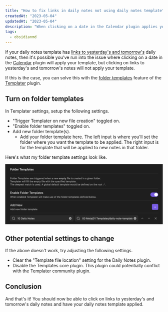```yaml
---
title: "How to fix links in daily notes not using daily notes template"
createdAt: "2023-05-04"
updatedAt: "2023-05-04"
description: "When clicking on a date in the Calendar plugin applies your daily note template, but clicking on a link to tomorrow's daily note doesn't apply your daily note template."
tags:
  - obsidianmd
---
```


If your daily notes template has [links to yesterday's and tomorrow's](/snippets/templater#daily-note-links-to-yesterday-and-tomorrow) daily notes, then it's possible you've run into the issue where clicking on a date in the [Calendar](obsidian://show-plugin?id=calendar) plugin will apply your template, but clicking on links to yesterday's and tomorrow's notes will not apply your template.

If this is the case, you can solve this with the [folder templates](https://silentvoid13.github.io/Templater/settings.html#folder-templates) feature of the [Templater](obsidian://show-plugin?id=templater-obsidian) plugin.

## Turn on folder templates

In Templater settings, setup the following settings.

- "Trigger Templater on new file creation" toggled on.
- "Enable folder templates" toggled on.
- Add new folder template(s).
  - Add your folder template here. The left input is where you'll set the folder where you want the template to be applied. The right input is for the template that will be applied to new notes in that folder.

Here's what my folder template settings look like.

![](../images/how-to-fix-links-in-daily-notes-not-using-daily-notes-template-folder-templates.png)

## Other potential settings to change

If the above doesn't work, try adjusting the following settings.

- Clear the "Template file location" setting for the Daily Notes plugin.
- Disable the Templates core plugin. This plugin could potentially conflict with the Templater community plugin.

## Conclusion

And that's it! You should now be able to click on links to yesterday's and tomorrow's daily notes and have your daily notes template applied.
